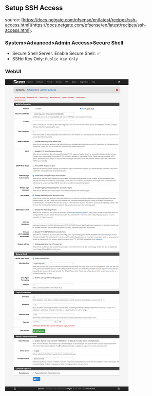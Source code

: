 ## Setup SSH Access

source: [https://docs.netgate.com/pfsense/en/latest/recipes/ssh-access.html](https://docs.netgate.com/pfsense/en/latest/recipes/ssh-access.html).  

### System>Advanced>Admin Access>Secure Shell
* Secure Shell Server: Enable Secure Shell: :white_check_mark:
* SSHd Key Only: ``Public Key Only``

### WebUI

![alt text](ssh.jpg "ssh")
